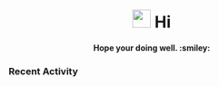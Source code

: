<h1 align="center"><img src="https://raw.githubusercontent.com/MartinHeinz/MartinHeinz/master/wave.gif" height="32" /> Hi</h1>
<h4 align="center">Hope your doing well. :smiley: </h4>

<h3>Recent Activity</h3>

